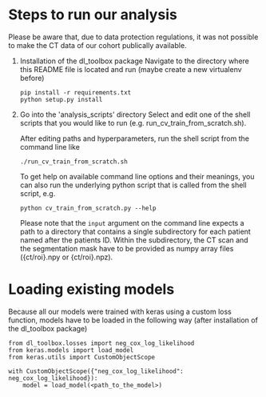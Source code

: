 # Steps to run our analysis

Please be aware that, due to data protection regulations, it was not possible to make the CT data of our cohort publically available.

1. Installation of the dl_toolbox package
    Navigate to the directory where this README file is located and run (maybe create a new virtualenv before)
    ```
    pip install -r requirements.txt
    python setup.py install
    ```

2. Go into the 'analysis_scripts' directory
    Select and edit one of the shell scripts that you would like to run (e.g. run_cv_train_from_scratch.sh).

    After editing paths and hyperparameters, run the shell script from the command line like

    ```
    ./run_cv_train_from_scratch.sh
    ```

    To get help on available command line options and their meanings,
    you can also run the underlying python script that is called from
    the shell script, e.g.
    ```
    python cv_train_from_scratch.py --help
    ```

    Please note that the `input` argument on the command line expects a path to a
    directory that contains a single subdirectory for each patient named after the
    patients ID. Within the subdirectory, the CT scan and the segmentation mask
    have to be provided as numpy array files ({ct/roi}.npy or {ct/roi}.npz).


# Loading existing models

Because all our models were trained with keras using a custom loss function, models
have to be loaded in the following way (after installation of the dl_toolbox package)

```
from dl_toolbox.losses import neg_cox_log_likelihood
from keras.models import load_model
from keras.utils import CustomObjectScope

with CustomObjectScope({"neg_cox_log_likelihood": neg_cox_log_likelihood}):
    model = load_model(<path_to_the_model>)
```


